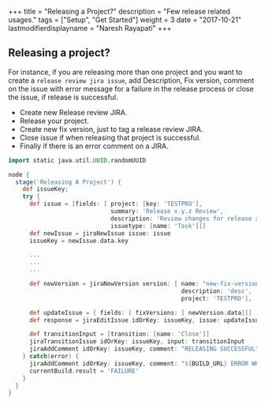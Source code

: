 +++
title = "Releasing a Project?"
description = "Few release related usages."
tags = ["Setup", "Get Started"]
weight = 3
date = "2017-10-21"
lastmodifierdisplayname = "Naresh Rayapati"
+++

## Releasing a project?

For instance, if you are releasing more than one project and you want to create a `release review jira issue`, add Description, Fix version, comment on the issue with error message for a failure in the release process or close the issue, if release is successful.

* Create new Release review JIRA.
* Release your project.
* Create new fix version, just to tag a release review JIRA.
* Close issue if when releasing that project is successful.
* Finally if there is an error comment on a JIRA.

```groovy
import static java.util.UUID.randomUUID

node {
  stage('Releasing A Project') {
    def issueKey;
    try {
      def issue = [fields: [ project: [key: 'TESTPRO'],
                             summary: 'Release x.y.z Review',
                             description: 'Review changes for release x.y.z ',
                             issuetype: [name: 'Task']]]
      def newIssue = jiraNewIssue issue: issue
      issueKey = newIssue.data.key

      ...
      ...
      ...

      def newVersion = jiraNewVersion version: [ name: "new-fix-version-"+ randomUUID() as String,
                                                 description: 'desc',
                                                 project: 'TESTPRO'],

      def updateIssue = [ fields: [ fixVersions: [ newVersion.data]]]                                              
      def response = jiraEditIssue idOrKey: issueKey, issue: updateIssue

      def transitionInput = [transition: [name: 'Close']]
      jiraTransitionIssue idOrKey: issueKey, input: transitionInput
      jiraAddComment idOrKey: issueKey, comment: "RELEASING SUCCESSFUL"
    } catch(error) {
      jiraAddComment idOrKey: issueKey, comment: "${BUILD_URL} ERROR WHILE RELEASING ${error}"
      currentBuild.result = 'FAILURE'
    }
  }
}
```
